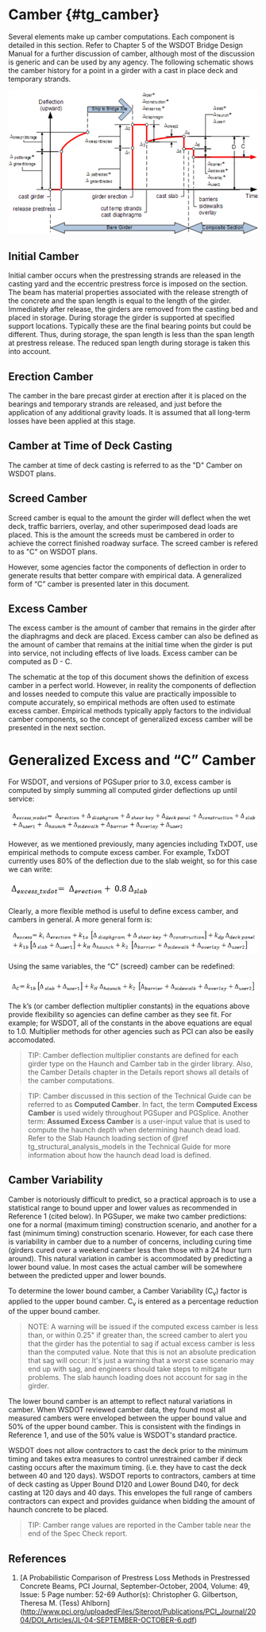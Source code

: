 ﻿Camber {#tg_camber}
======================================
Several elements make up camber computations. Each component is detailed in this section. Refer to Chapter 5 of the WSDOT Bridge Design Manual for a further discussion of camber, although most of the discussion is generic and can be used by any agency. The following schematic shows the camber history for a point in a girder with a cast in place deck and temporary strands.

![](Camber.gif)


Initial Camber
----------------
Initial camber occurs when the prestressing strands are released in the casting yard and the eccentric prestress force is imposed on the section. The beam has material properties associated with the release strength of the concrete and the span length is equal to the length of the girder. Immediately after release, the girders are removed from the casting bed and placed in storage. During storage the girder is supported at specified support locations. Typically these are the final bearing points but could be different. Thus, during storage, the span length is less than the span length at prestress release. The reduced span length during storage is taken this into account.

Erection Camber
---------------
The camber in the bare precast girder at erection after it is placed on the bearings and temporary strands are released, and just before the application of any additional gravity loads. It is assumed that all long-term losses have been applied at this stage.

Camber at Time of Deck Casting
------------------------------
The camber at time of deck casting is referred to as the "D" Camber on WSDOT plans.

Screed Camber 
---------------
Screed camber is equal to the amount the girder will deflect when the wet deck, traffic barriers, overlay, and other superimposed dead loads are placed. This is the amount the screeds must be cambered in order to achieve the correct finished roadway surface. The screed camber is refered to as "C" on WSDOT plans.

However, some agencies factor the components of deflection in order to generate results that better compare with empirical data. A generalized form of “C” camber is presented later in this document.

Excess Camber
-------------
The excess camber is the amount of camber that remains in the girder after the diaphragms and deck are placed. Excess camber can also be defined as the amount of camber that remains at the initial time when the girder is put into service, not including effects of live loads. Excess camber can be computed as D - C.

The schematic at the top of this document shows the definition of  excess camber in a perfect world. However, in reality the components of deflection and losses needed to compute this value are practically impossible to compute accurately, so empirical methods are often used to estimate excess camber. Empirical methods typically apply factors to the individual camber components, so the concept of generalized excess camber will be presented in the next section. 

Generalized Excess and “C” Camber
===============================
For WSDOT, and versions of PGSuper prior to 3.0,  excess camber is computed by simply summing all computed girder deflections up until service: 

  ![](WsdotCamberEqn.gif)

However, as we mentioned previously, many agencies including TxDOT, use empirical methods to compute excess camber. For example, TxDOT currently uses 80% of the deflection due to the slab weight, so for this case we can write:

  ![](TxdotCamberEqn.gif)

Clearly, a more flexible method is useful to define excess camber, and cambers in general. A more general form is:

  ![](GeneralCamberEqn.gif)

Using the same variables, the “C” (screed) camber can be redefined:

  ![](ScreedCamberEqn.gif)

The k’s (or camber deflection multiplier constants) in the equations above provide flexibility so agencies can define camber as they see fit. For example; for WSDOT, all of the constants in the above equations are equal to 1.0. Multiplier methods for other agencies such as PCI can also be easily accomodated.

> TIP: Camber deflection multiplier constants are defined for each girder type on the Haunch and Camber tab in the girder library. Also, the Camber Details chapter in the Details report shows all details of the camber computations.

> TIP: Camber discussed in this section of the Technical Guide can be referred to as **Computed Camber**. In fact, the term **Computed Excess Camber** is used widely throughout PGSuper and PGSplice. Another term: **Assumed Excess Camber** is a user-input value that is used to compute the haunch depth when determining haunch dead load. Refer to  the Slab Haunch loading section of @ref tg_structural_analysis_models in the Technical Guide for more information about how the haunch dead load is defined.

Camber Variability
----------------------
Camber is notoriously difficult to predict, so a practical approach is to use a statistical range to bound upper and lower values as recommended in Reference 1 (cited below). In PGSuper, we make two camber predictions: one for a normal (maximum timing) construction scenario, and another for a fast (minimum timing) construction scenario. However, for each case there is variability in camber due to a number of concerns, including curing time (girders cured over a weekend camber less then those with a 24 hour turn around). This natural variation in camber is accommodated by predicting a lower bound value. In most cases the actual camber will be somewhere between the predicted upper and lower bounds. 

To determine the lower bound camber, a Camber Variability (C<sub>v</sub>) factor is applied to the upper bound camber. C<sub>v</sub> is entered as a percentage reduction of the upper bound camber.

> NOTE: A warning will be issued if the computed excess camber is less than, or within 0.25" if greater than, the screed camber to alert you that the girder has the potential to sag if actual excess camber is less than the computed value. Note that this is not an absolute predication that sag will occur: It's just a warning that a worst case scenario may end up with sag, and engineers should take steps to mitigate problems. The slab haunch loading does not account for sag in the girder.

The lower bound camber is an attempt to reflect natural variations in camber. When WSDOT reviewed camber data, they found most all measured cambers were enveloped between the upper bound value and 50% of the upper bound camber. This is consistent with the findings in Reference 1, and use of the 50% value is WSDOT's standard practice.

WSDOT does not allow contractors to cast the deck prior to the minimum timing and takes extra measures to control unrestrained camber if deck casting occurs after the maximum timing. (i.e. they have to cast the deck between 40 and 120 days). WSDOT reports to contractors, cambers at time of deck casting as Upper Bound D120 and Lower Bound D40, for deck casting at 120 days and 40 days. This envelopes the full range of cambers contractors can expect and provides guidance when bidding the amount of haunch concrete to be placed.

> TIP: Camber range values are reported in the Camber table near the end of the Spec Check report.

References
-----------
1. [A Probabilistic Comparison of Prestress Loss Methods in Prestressed Concrete Beams, PCI Journal, September-October, 2004, Volume: 49, Issue: 5 Page number: 52-69 Author(s): Christopher G. Gilbertson, Theresa M. (Tess) Ahlborn] (http://www.pci.org/uploadedFiles/Siteroot/Publications/PCI_Journal/2004/DOI_Articles/JL-04-SEPTEMBER-OCTOBER-6.pdf)

